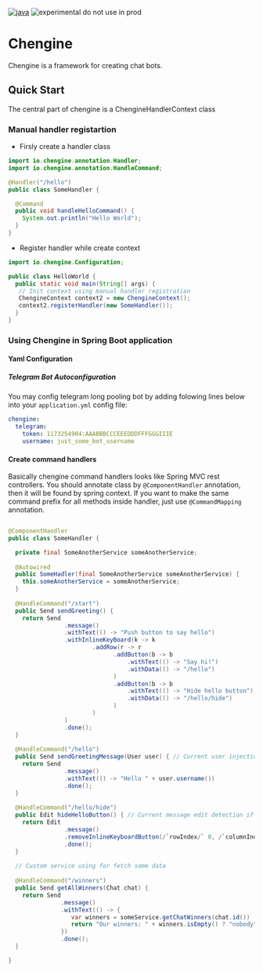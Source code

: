 [![java][0]][1] ![experimental do not use in prod][2]

[0]: https://img.shields.io/badge/java-11-blue.svg?style=flat-square
[1]: https://openjdk.java.net/projects/jdk/11/

[2]: https://img.shields.io/badge/development%20or%20experimental-do%20not%20use%20in%20prod-orange?style=flat-square

# Chengine

Chengine is a framework for creating chat bots.

## Quick Start

The central part of chengine is a ChengineHandlerContext class

### Manual handler registartion
- Firsly create a handler class
```java
import io.chengine.annotation.Handler;
import io.chengine.annotation.HandleCommand;

@Handler("/hello")
public class SomeHandler {

  @Command
  public void handleHelloCommand() {
    System.out.println("Hello World");
  }
}
```
- Register handler while create context
```java
import io.chengine.Configuration;

public class HelloWorld {
  public static void main(String[] args) {
   // Init context using manual handler registration
   ChengineContext context2 = new ChengineContext();
   context2.registerHandler(new SomeHandler());
  }
}

```

### Using Chengine in Spring Boot application

#### Yaml Configuration

##### Telegram Bot Autoconfiguration

You may config telegram long pooling bot by adding folowing lines below into your `application.yml` config file:

```yaml
chengine:
  telegram:
    token: 1173254904:AAABBBCCCEEEDDDFFFGGGIIIE
    username: just_some_bot_username
```

#### Create command handlers

Basically chengine command handlers looks like Spring MVC rest controllers. You should annotate class by `@ComponentHandler` annotation, then
it will be found by spring context. If you want to make the same command prefix for all methods inside handler, just use `@CommandMapping` annotation.

```java

@ComponentHandler
public class SomeHandler {

  private final SomeAnotherService someAnotherService;
  
  @Autowired
  public SomeHadler(final SomeAnotherService someAnotherService) {
    this.someAnotherService = someAnotherService;
  }
  
  @HandleCommand("/start")
  public Send sendGreeting() {
    return Send
                .message()
                .withText(() -> "Push button to say hello")
                .withInlineKeyBoard(k -> k
                        .addRow(r -> r
                              .addButton(b -> b
                                  .withText(() -> "Say hi!")
                                  .withData(() -> "/hello")
                              )
                              .addButton(b -> b
                                  .withText(() -> "Hide hello button")
                                  .withData(() -> "/hello/hide")
                              )
                        )
                )
                .done();
  }
  
  @HandleCommand("/hello")
  public Send sendGreetingMessage(User user) { // Current user injection
    return Send
                .message()
                .withText(() -> "Hello " + user.username())
                .done();
  }
  
  @HandleCommand("/hello/hide")
  public Edit hideHelloButton() { // Current message edit detection if inline keyboard button callback received
    return Edit
                .message()
                .removeInlineKeyboardButton(/`rowIndex/` 0, /`columnIndex/` 0)
                .done();
  }
  
  // Custom service using for fetch some data
  
  @HandleCommand("/winners")
  public Send getAllWinners(Chat chat) {
    return Send
               .message()
               .withText(() -> {
                  var winners = someService.getChatWinners(chat.id())
                  return "Our winners: " + winners.isEmpty() ? "nobody" : winners.toString();
               })
               .done();
  }

}
```
